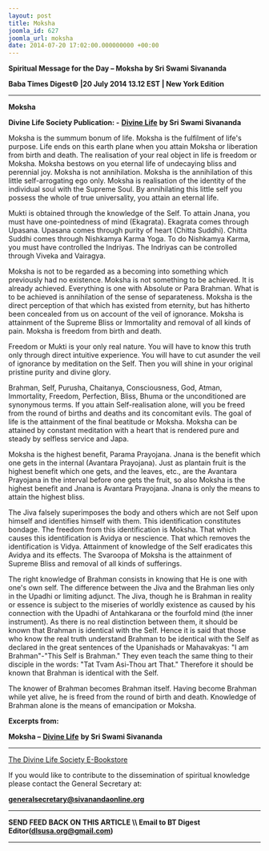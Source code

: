 ```yaml
---
layout: post
title: Moksha
joomla_id: 627
joomla_url: moksha
date: 2014-07-20 17:02:00.000000000 +00:00
---
```

  



































**Spiritual Message for the Day – Moksha by Sri Swami Sivananda**

**Baba Times Digest© |20 July 2014 13.12 EST | New York Edition**

* * *  

 **Moksha**

**Divine Life Society Publication: -** [**Divine Life**](http://www.sivanandaonline.org/public_html/?cmd=displaysection&section_id=1513&parent=353&format=html) **by Sri Swami Sivananda**

Moksha is the summum bonum of life. Moksha is the fulfilment of life's purpose. Life ends on this earth plane when you attain Moksha or liberation from birth and death. The realisation of your real object in life is freedom or Moksha. Moksha bestows on you eternal life of undecaying bliss and perennial joy. Moksha is not annihilation. Moksha is the annihilation of this little self-arrogating ego only. Moksha is realisation of the identity of the individual soul with the Supreme Soul. By annihilating this little self you possess the whole of true universality, you attain an eternal life.

Mukti is obtained through the knowledge of the Self. To attain Jnana, you must have one-pointedness of mind (Ekagrata). Ekagrata comes through Upasana. Upasana comes through purity of heart (Chitta Suddhi). Chitta Suddhi comes through Nishkamya Karma Yoga. To do Nishkamya Karma, you must have controlled the Indriyas. The Indriyas can be controlled through Viveka and Vairagya.

Moksha is not to be regarded as a becoming into something which previously had no existence. Moksha is not something to be achieved. It is already achieved. Everything is one with Absolute or Para Brahman. What is to be achieved is annihilation of the sense of separateness. Moksha is the direct perception of that which has existed from eternity, but has hitherto been concealed from us on account of the veil of ignorance. Moksha is attainment of the Supreme Bliss or Immortality and removal of all kinds of pain. Moksha is freedom from birth and death.

Freedom or Mukti is your only real nature. You will have to know this truth only through direct intuitive experience. You will have to cut asunder the veil of ignorance by meditation on the Self. Then you will shine in your original pristine purity and divine glory.

Brahman, Self, Purusha, Chaitanya, Consciousness, God, Atman, Immortality, Freedom, Perfection, Bliss, Bhuma or the unconditioned are synonymous terms. If you attain Self-realisation alone, will you be freed from the round of births and deaths and its concomitant evils. The goal of life is the attainment of the final beatitude or Moksha. Moksha can be attained by constant meditation with a heart that is rendered pure and steady by selfless service and Japa.

Moksha is the highest benefit, Parama Prayojana. Jnana is the benefit which one gets in the internal (Avantara Prayojana). Just as plantain fruit is the highest benefit which one gets, and the leaves, etc., are the Avantara Prayojana in the interval before one gets the fruit, so also Moksha is the highest benefit and Jnana is Avantara Prayojana. Jnana is only the means to attain the highest bliss.

The Jiva falsely superimposes the body and others which are not Self upon himself and identifies himself with them. This identification constitutes bondage. The freedom from this identification is Moksha. That which causes this identification is Avidya or nescience. That which removes the identification is Vidya. Attainment of knowledge of the Self eradicates this Avidya and its effects. The Svaroopa of Moksha is the attainment of Supreme Bliss and removal of all kinds of sufferings.

The right knowledge of Brahman consists in knowing that He is one with one's own self. The difference between the Jiva and the Brahman lies only in the Upadhi or limiting adjunct. The Jiva, though he is Brahman in reality or essence is subject to the miseries of worldly existence as caused by his connection with the Upadhi of Antahkarana or the fourfold mind (the inner instrument). As there is no real distinction between them, it should be known that Brahman is identical with the Self. Hence it is said that those who know the real truth understand Brahman to be identical with the Self as declared in the great sentences of the Upanishads or Mahavakyas: "I am Brahman"-"This Self is Brahman." They even teach the same thing to their disciple in the words: "Tat Tvam Asi-Thou art That." Therefore it should be known that Brahman is identical with the Self.

The knower of Brahman becomes Brahman itself. Having become Brahman while yet alive, he is freed from the round of birth and death. Knowledge of Brahman alone is the means of emancipation or Moksha.

**Excerpts from:**

**Moksha –** [**Divine Life**](http://www.sivanandaonline.org/public_html/?cmd=displaysection&section_id=1513&parent=353&format=html) **by Sri Swami Sivananda**

* * *



[The Divine Life Society E-Bookstore](http://www.dlshq.org/download/download.htm)

If you would like to contribute to the dissemination of spiritual knowledge please contact the General Secretary at:

[**generalsecretary@sivanandaonline.org**](mailto:generalsecretary@sivanandaonline.org?subject=Contribution%20to%20Dissemination%20of%20Spiritual%20Knowledge)

* * *

**SEND FEED BACK ON THIS ARTICLE \\\ Email to BT Digest Editor[](mailto:dlsusa.org@gmail.com?subject=DLS%20Posts)(dlsusa.org@gmail.com)**

* * *

  

































